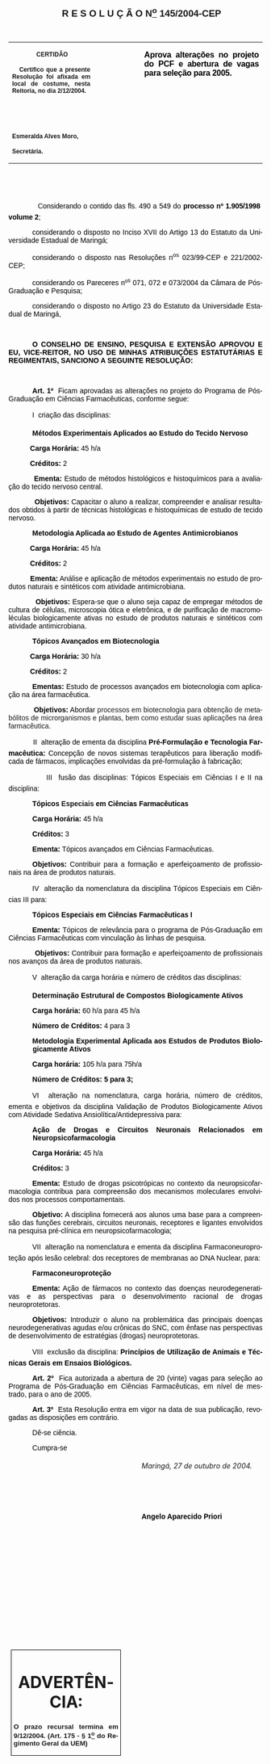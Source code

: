 <body lang=PT-BR link=blue vlink=purple style='tab-interval:35.45pt'>

<div class=Section1>

<p class=MsoNormal align=center style='text-align:center'><b style='mso-bidi-font-weight:
normal'><span style='font-size:14.0pt;mso-bidi-font-size:12.0pt;font-family:
Arial;mso-bidi-font-family:"Times New Roman"'><![if !supportEmptyParas]>&nbsp;<![endif]><o:p></o:p></span></b></p>

<p class=MsoNormal align=center style='text-align:center;text-indent:18.0pt'><b
style='mso-bidi-font-weight:normal'><span style='font-size:14.0pt;mso-bidi-font-size:
12.0pt;font-family:Arial;mso-bidi-font-family:"Times New Roman"'>R E S O L U Ç
Ã O N<u><sup>o</sup></u> 145/2004-CEP<o:p></o:p></span></b></p>

<p class=MsoNormal align=center style='text-align:center'><span
style='font-size:10.0pt;mso-bidi-font-size:12.0pt;font-family:Arial;mso-bidi-font-family:
"Times New Roman"'>&nbsp;<o:p></o:p></span></p>

<table border=0 cellspacing=0 cellpadding=0 style='border-collapse:collapse;
 mso-padding-alt:0cm 5.4pt 0cm 5.4pt'>
 <tr>
  <td width=196 valign=top style='width:147.15pt;padding:0cm 5.4pt 0cm 5.4pt'>
  <p class=MsoNormal align=center style='text-align:center'><span
  style='font-size:10.0pt;mso-bidi-font-size:12.0pt;font-family:Arial;
  mso-bidi-font-family:"Times New Roman"'>&nbsp;</span><b style='mso-bidi-font-weight:
  normal'><span style='font-size:9.0pt;mso-bidi-font-size:12.0pt;font-family:
  Arial;mso-bidi-font-family:"Times New Roman"'>CERTIDÃO<o:p></o:p></span></b></p>
  <p class=MsoNormal style='text-align:justify'><b style='mso-bidi-font-weight:
  normal'><span style='font-size:9.0pt;mso-bidi-font-size:12.0pt;font-family:
  Arial;mso-bidi-font-family:"Times New Roman"'><span style="mso-spacerun:
  yes">   </span>Certifico que a presente Resolução foi afixada em local de
  costume, nesta Reitoria, no dia 2/12/2004.<o:p></o:p></span></b></p>
  <p class=MsoNormal style='text-align:justify'><b style='mso-bidi-font-weight:
  normal'><span style='font-size:9.0pt;mso-bidi-font-size:12.0pt;font-family:
  Arial;mso-bidi-font-family:"Times New Roman"'>&nbsp;<o:p></o:p></span></b></p>
  <p class=MsoNormal style='text-align:justify'><b style='mso-bidi-font-weight:
  normal'><span style='font-size:9.0pt;mso-bidi-font-size:12.0pt;font-family:
  Arial;mso-bidi-font-family:"Times New Roman"'>&nbsp;<o:p></o:p></span></b></p>
  <p class=MsoNormal style='mso-pagination:none;layout-grid-mode:char'><b
  style='mso-bidi-font-weight:normal'><span style='font-size:9.0pt;mso-bidi-font-size:
  12.0pt;font-family:Arial;mso-bidi-font-family:"Times New Roman"'>Esmeralda
  Alves Moro,<o:p></o:p></span></b></p>
  <p class=MsoNormal><b style='mso-bidi-font-weight:normal'><span
  style='font-size:9.0pt;mso-bidi-font-size:12.0pt;font-family:Arial;
  mso-bidi-font-family:"Times New Roman";layout-grid-mode:line'>Secretária.</span></b><b
  style='mso-bidi-font-weight:normal'><span style='font-size:9.0pt;mso-bidi-font-size:
  12.0pt;font-family:Arial;mso-bidi-font-family:"Times New Roman"'><o:p></o:p></span></b></p>
  </td>
  <td width=111 valign=top style='width:83.25pt;padding:0cm 5.4pt 0cm 5.4pt'>
  <p class=MsoNormal style='margin-right:-5.4pt'><![if !supportEmptyParas]>&nbsp;<![endif]><b
  style='mso-bidi-font-weight:normal'><span style='font-size:11.0pt;mso-bidi-font-size:
  12.0pt;font-family:Arial;mso-bidi-font-family:"Times New Roman"'><o:p></o:p></span></b></p>
  </td>
  <td width=300 valign=top style='width:225.0pt;padding:0cm 5.4pt 0cm 5.4pt'>
  <p class=MsoNormal style='text-align:justify'><b style='mso-bidi-font-weight:
  normal'><span style='font-family:Arial;mso-bidi-font-family:"Times New Roman";
  color:black;letter-spacing:-.2pt'>Aprova alterações no projeto do PCF e
  abertura de vagas para seleção para 2005.</span></b><b style='mso-bidi-font-weight:
  normal'><span style='font-family:Arial;mso-bidi-font-family:"Times New Roman"'><o:p></o:p></span></b></p>
  </td>
 </tr>
</table>

<p class=BodyText21><span style='font-size:10.0pt;font-family:Arial;mso-bidi-font-family:
"Times New Roman"'>&nbsp;<o:p></o:p></span></p>

<p class=BodyText21><span style='font-size:10.0pt;font-family:Arial;mso-bidi-font-family:
"Times New Roman"'><![if !supportEmptyParas]>&nbsp;<![endif]><o:p></o:p></span></p>

<p class=MsoNormal style='text-align:justify;mso-layout-grid-align:none;
text-autospace:none'><span style='font-family:Arial;mso-bidi-font-family:"Times New Roman"'><span
style='mso-tab-count:1'>            </span><span style='letter-spacing:-.1pt'>C<span
style='color:black'>onsiderando o contido das fls. 490 a 549 do <b
style='mso-bidi-font-weight:normal'>processo nº 1.905/1998  volume 2</b><span
style='mso-bidi-font-weight:bold'>;<o:p></o:p></span></span></span></span></p>

<p class=MsoNormal style='text-align:justify;text-indent:35.45pt;mso-layout-grid-align:
none;text-autospace:none'><span style='font-family:Arial;mso-bidi-font-family:
"Times New Roman";color:black'>considerando o disposto no Inciso XVII do Artigo
13 do Estatuto da Universidade Estadual de Maringá;<o:p></o:p></span></p>

<p class=MsoNormal style='text-align:justify;text-indent:35.45pt;mso-layout-grid-align:
none;text-autospace:none'><span style='font-family:Arial;mso-bidi-font-family:
"Times New Roman";color:black'>considerando o disposto nas Resoluções n<sup>os</sup>
023/99-CEP e 221/2002-CEP;<o:p></o:p></span></p>

<p class=MsoNormal style='text-align:justify;text-indent:35.45pt;mso-layout-grid-align:
none;text-autospace:none'><span style='font-family:Arial;mso-bidi-font-family:
"Times New Roman";color:black'>considerando os Pareceres nº<sup>s</sup> 071,
072 e 073/2004 da Câmara de Pós-Graduação e Pesquisa;<o:p></o:p></span></p>

<p class=MsoNormal style='text-align:justify;text-indent:35.45pt;mso-layout-grid-align:
none;text-autospace:none'><span style='font-family:Arial;mso-bidi-font-family:
"Times New Roman";color:black'>considerando o disposto no Artigo 23 do Estatuto
da Universidade Estadual de Maringá,<o:p></o:p></span></p>

<p class=MsoNormal style='text-align:justify;text-indent:72.0pt;mso-layout-grid-align:
none;text-autospace:none'><span style='font-size:11.0pt;mso-bidi-font-size:
12.0pt;font-family:Arial;mso-bidi-font-family:"Times New Roman";color:black'><![if !supportEmptyParas]>&nbsp;<![endif]><o:p></o:p></span></p>

<p class=MsoNormal style='text-align:justify;text-indent:35.45pt;mso-layout-grid-align:
none;text-autospace:none'><b style='mso-bidi-font-weight:normal'><span
style='font-family:Arial;mso-bidi-font-family:"Times New Roman";color:black'>O
CONSELHO DE ENSINO, PESQUISA E EXTENSÃO APROVOU E EU, VICE-REITOR, NO USO DE
MINHAS ATRIBUIÇÕES ESTATUTÁRIAS E REGIMENTAIS, SANCIONO A SEGUINTE RESOLUÇÃO:<o:p></o:p></span></b></p>

<p class=MsoNormal style='text-align:justify;text-indent:72.0pt;mso-layout-grid-align:
none;text-autospace:none'><span style='font-size:11.0pt;mso-bidi-font-size:
12.0pt;font-family:Arial;mso-bidi-font-family:"Times New Roman";color:black'><![if !supportEmptyParas]>&nbsp;<![endif]><o:p></o:p></span></p>

<p class=MsoNormal style='text-align:justify;text-indent:35.45pt;mso-layout-grid-align:
none;text-autospace:none'><b style='mso-bidi-font-weight:normal'><span
style='font-family:Arial;mso-bidi-font-family:"Times New Roman";color:black'>Art.
1º</span></b><span style='font-family:Arial;mso-bidi-font-family:"Times New Roman";
color:black'><span style="mso-spacerun: yes">  </span>Ficam aprovadas as
alterações no projeto do Programa de Pós-Graduação em Ciências Farmacêuticas,
conforme segue:<o:p></o:p></span></p>

<p class=MsoNormal style='text-align:justify;text-indent:35.45pt;mso-layout-grid-align:
none;text-autospace:none'><span style='font-family:Arial;mso-bidi-font-family:
"Times New Roman";color:black'>I  criação das disciplinas:<o:p></o:p></span></p>

<p class=MsoNormal style='text-align:justify;text-indent:35.45pt;mso-layout-grid-align:
none;text-autospace:none'><b><span style='font-family:Arial;mso-bidi-font-family:
"Times New Roman";color:black'>Métodos Experimentais Aplicados ao Estudo do
Tecido Nervoso<o:p></o:p></span></b></p>

<p class=MsoNormal style='text-align:justify;mso-layout-grid-align:none;
text-autospace:none'><b><span style='font-family:Arial;mso-bidi-font-family:
"Times New Roman";color:black'><span style="mso-spacerun: yes">          
</span>Carga Horária: </span></b><span style='font-family:Arial;mso-bidi-font-family:
"Times New Roman";color:black'>45 h/a<b><o:p></o:p></b></span></p>

<p class=MsoNormal style='text-align:justify;mso-layout-grid-align:none;
text-autospace:none'><b><span style='font-family:Arial;mso-bidi-font-family:
"Times New Roman";color:black'><span style="mso-spacerun: yes">          
</span>Créditos: </span></b><span style='font-family:Arial;mso-bidi-font-family:
"Times New Roman";color:black'>2<b><o:p></o:p></b></span></p>

<p class=MsoNormal style='text-align:justify;mso-layout-grid-align:none;
text-autospace:none'><b><span style='font-family:Arial;mso-bidi-font-family:
"Times New Roman";color:black'><span style="mso-spacerun: yes">          
</span>Ementa:</span></b><span style='font-family:Arial;mso-bidi-font-family:
"Times New Roman";color:black'> Estudo de métodos histológicos e histoquímicos
para a avaliação do tecido nervoso central.<o:p></o:p></span></p>

<p class=MsoNormal style='text-align:justify;mso-layout-grid-align:none;
text-autospace:none'><span style='font-family:Arial;mso-bidi-font-family:"Times New Roman";
color:black'><span style='mso-tab-count:1'>            </span><b>Objetivos: </b>Capacitar
o aluno a realizar, compreender e analisar resultados obtidos à partir de
técnicas histológicas e histoquímicas de estudo de tecido nervoso.<b><o:p></o:p></b></span></p>

<p class=MsoNormal style='text-align:justify;text-indent:35.45pt;mso-layout-grid-align:
none;text-autospace:none'><b><span style='font-family:Arial;mso-bidi-font-family:
"Times New Roman";color:black'>Metodologia Aplicada ao Estudo de Agentes
Antimicrobianos</span></b><span style='font-family:Arial;mso-bidi-font-family:
"Times New Roman";color:black'><o:p></o:p></span></p>

<p class=MsoNormal style='text-align:justify;mso-layout-grid-align:none;
text-autospace:none'><span style='font-family:Arial;mso-bidi-font-family:"Times New Roman";
color:black'><span style="mso-spacerun: yes">           </span><b>Carga
Horária:</b> 45 h/a<o:p></o:p></span></p>

<p class=MsoNormal style='text-align:justify;mso-layout-grid-align:none;
text-autospace:none'><span style='font-family:Arial;mso-bidi-font-family:"Times New Roman";
color:black'><span style="mso-spacerun: yes">           </span><b>Créditos: </b>2<b><o:p></o:p></b></span></p>

<p class=MsoNormal style='text-align:justify;mso-layout-grid-align:none;
text-autospace:none'><b><span style='font-family:Arial;mso-bidi-font-family:
"Times New Roman";color:black'><span style="mso-spacerun: yes">          
</span>Ementa:</span></b><span style='font-family:Arial;mso-bidi-font-family:
"Times New Roman";color:black'> Análise e aplicação de métodos experimentais no
estudo de produtos naturais e sintéticos com atividade antimicrobiana.<o:p></o:p></span></p>

<p class=MsoNormal style='text-align:justify;mso-layout-grid-align:none;
text-autospace:none'><span style='font-family:Arial;mso-bidi-font-family:"Times New Roman";
color:black'><span style='mso-tab-count:1'>            </span><b>Objetivos:</b>
Espera-se que o aluno seja capaz de empregar métodos de cultura de células,
microscopia ótica e eletrônica, e de purificação de macromoléculas
biologicamente ativas no estudo de produtos naturais e sintéticos com atividade
antimicrobiana.<o:p></o:p></span></p>

<p class=MsoNormal style='text-align:justify;text-indent:35.45pt;mso-layout-grid-align:
none;text-autospace:none'><b><span style='font-family:Arial;mso-bidi-font-family:
"Times New Roman";color:black'>Tópicos Avançados em Biotecnologia</span></b><span
style='font-family:Arial;mso-bidi-font-family:"Times New Roman";color:black'><o:p></o:p></span></p>

<p class=MsoNormal style='text-align:justify;mso-layout-grid-align:none;
text-autospace:none'><b><span style='font-family:Arial;mso-bidi-font-family:
"Times New Roman";color:black'><span style="mso-spacerun: yes">          
</span>Carga Horária:</span></b><span style='font-family:Arial;mso-bidi-font-family:
"Times New Roman";color:black'> 30 h/a<o:p></o:p></span></p>

<p class=MsoNormal style='text-align:justify;mso-layout-grid-align:none;
text-autospace:none'><span style='font-family:Arial;mso-bidi-font-family:"Times New Roman";
color:black'><span style="mso-spacerun: yes">           </span><b>Créditos:</b>
2<o:p></o:p></span></p>

<p class=MsoNormal style='text-align:justify;text-indent:35.45pt;mso-layout-grid-align:
none;text-autospace:none'><b><span style='font-family:Arial;mso-bidi-font-family:
"Times New Roman";color:black'>Ementas:</span></b><span style='font-family:
Arial;mso-bidi-font-family:"Times New Roman";color:black'> Estudo de processos
avançados em biotecnologia com aplicação na área farmacêutica.<o:p></o:p></span></p>

<p class=MsoNormal style='text-align:justify;mso-layout-grid-align:none;
text-autospace:none'><span style='font-family:Arial;mso-bidi-font-family:"Times New Roman";
color:black'><span style='mso-tab-count:1'>            </span><b>Objetivos:</b>
Abordar </span><span style='font-family:Arial;mso-bidi-font-family:"Times New Roman"'>processos
em biotecnologia para obtenção de metabólitos de microrganismos e plantas, bem
como estudar suas aplicações na área farmacêutica.<o:p></o:p></span></p>

<p class=MsoNormal style='text-align:justify;mso-layout-grid-align:none;
text-autospace:none'><span style='font-family:Arial;mso-bidi-font-family:"Times New Roman";
color:black'><span style='mso-tab-count:1'>            </span>II  alteração de
ementa da disciplina <b>Pré-Formulação e Tecnologia Farmacêutica: </b>Concepção
de novos sistemas terapêuticos para liberação modificada de fármacos,
implicações envolvidas da pré-formulação à fabricação;<o:p></o:p></span></p>

<p class=MsoNormal style='text-align:justify;mso-layout-grid-align:none;
text-autospace:none'><span style='font-family:Arial;mso-bidi-font-family:"Times New Roman";
color:black'><span style='mso-tab-count:1'>            </span>III  fusão das
disciplinas: Tópicos Especiais em Ciências I e II na disciplina:<o:p></o:p></span></p>

<p class=MsoNormal style='text-align:justify;text-indent:35.45pt;mso-layout-grid-align:
none;text-autospace:none'><b><span style='font-family:Arial;mso-bidi-font-family:
"Times New Roman";color:black'>Tópicos </span></b><b><span style='font-family:
Arial;mso-bidi-font-family:"Times New Roman"'>Especiais<span style='color:black'>
em Ciências Farmacêuticas<o:p></o:p></span></span></b></p>

<p class=MsoNormal style='text-align:justify;text-indent:35.45pt;mso-layout-grid-align:
none;text-autospace:none'><b><span style='font-family:Arial;mso-bidi-font-family:
"Times New Roman";color:black'>Carga Horária: </span></b><span
style='font-family:Arial;mso-bidi-font-family:"Times New Roman";color:black'>45
h/a<o:p></o:p></span></p>

<p class=MsoNormal style='text-align:justify;text-indent:35.45pt;mso-layout-grid-align:
none;text-autospace:none'><b><span style='font-family:Arial;mso-bidi-font-family:
"Times New Roman";color:black'>Créditos:</span></b><span style='font-family:
Arial;mso-bidi-font-family:"Times New Roman";color:black'> 3<o:p></o:p></span></p>

<p class=MsoNormal style='text-align:justify;text-indent:35.45pt;mso-layout-grid-align:
none;text-autospace:none'><b><span style='font-family:Arial;mso-bidi-font-family:
"Times New Roman";color:black'>Ementa:</span></b><span style='font-family:Arial;
mso-bidi-font-family:"Times New Roman";color:black'> Tópicos avançados em
Ciências Farmacêuticas.<o:p></o:p></span></p>

<p class=MsoNormal style='text-align:justify;text-indent:35.45pt;mso-layout-grid-align:
none;text-autospace:none'><b><span style='font-family:Arial;mso-bidi-font-family:
"Times New Roman";color:black'>Objetivos:</span></b><span style='font-family:
Arial;mso-bidi-font-family:"Times New Roman";color:black'> Contribuir para a
formação e aperfeiçoamento de profissionais na área de produtos naturais.<b><o:p></o:p></b></span></p>

<p class=MsoNormal style='text-align:justify;text-indent:35.45pt;mso-layout-grid-align:
none;text-autospace:none'><span style='font-family:Arial;mso-bidi-font-family:
"Times New Roman";color:black'>IV  alteração da nomenclatura da disciplina
Tópicos Especiais em Ciências III para:<o:p></o:p></span></p>

<p class=MsoNormal style='text-align:justify;text-indent:35.45pt;mso-layout-grid-align:
none;text-autospace:none'><b><span style='font-family:Arial;mso-bidi-font-family:
"Times New Roman";color:black'>Tópicos Especiais em Ciências Farmacêuticas I <o:p></o:p></span></b></p>

<p class=MsoNormal style='text-align:justify;text-indent:35.45pt;mso-layout-grid-align:
none;text-autospace:none'><b><span style='font-family:Arial;mso-bidi-font-family:
"Times New Roman";color:black'>Ementa:</span></b><span style='font-family:Arial;
mso-bidi-font-family:"Times New Roman";color:black'> Tópicos de relevância para
o programa de Pós-Graduação em Ciências Farmacêuticas com vinculação às linhas
de pesquisa.<o:p></o:p></span></p>

<p class=MsoNormal style='text-align:justify;mso-layout-grid-align:none;
text-autospace:none'><span style='font-family:Arial;mso-bidi-font-family:"Times New Roman";
color:black'><span style="mso-spacerun: yes"> </span><span style='mso-tab-count:
1'>           </span><b>Objetivos:</b> Contribuir para formação e
aperfeiçoamento de profissionais nos avanços da área de produtos naturais.<o:p></o:p></span></p>

<p class=MsoNormal style='text-align:justify;text-indent:35.45pt;mso-layout-grid-align:
none;text-autospace:none'><span style='font-family:Arial;mso-bidi-font-family:
"Times New Roman";color:black'>V  alteração da carga horária e número de
créditos das disciplinas:<o:p></o:p></span></p>

<p class=MsoNormal style='text-align:justify;text-indent:35.45pt;mso-layout-grid-align:
none;text-autospace:none'><b><span style='font-family:Arial;mso-bidi-font-family:
"Times New Roman";color:black'>Determinação Estrutural de Compostos Biologicamente
Ativos<o:p></o:p></span></b></p>

<p class=MsoNormal style='text-align:justify;text-indent:35.45pt;mso-layout-grid-align:
none;text-autospace:none'><b><span style='font-family:Arial;mso-bidi-font-family:
"Times New Roman";color:black'>Carga horária: </span></b><span
style='font-family:Arial;mso-bidi-font-family:"Times New Roman";color:black'>60
h/a para 45 h/a<o:p></o:p></span></p>

<p class=MsoNormal style='text-align:justify;text-indent:35.45pt;mso-layout-grid-align:
none;text-autospace:none'><b><span style='font-family:Arial;mso-bidi-font-family:
"Times New Roman";color:black'>Número de Créditos: </span></b><span
style='font-family:Arial;mso-bidi-font-family:"Times New Roman";color:black'>4
para 3<o:p></o:p></span></p>

<p class=MsoNormal style='margin-left:36.0pt;text-align:justify;text-indent:
-.55pt;mso-layout-grid-align:none;text-autospace:none'><b><span
style='font-family:Arial;mso-bidi-font-family:"Times New Roman";color:black'>Metodologia
Experimental Aplicada aos Estudos de Produtos Biologicamente Ativos<o:p></o:p></span></b></p>

<p class=MsoNormal style='margin-left:36.0pt;text-align:justify;text-indent:
-.55pt;mso-layout-grid-align:none;text-autospace:none'><b><span
style='font-family:Arial;mso-bidi-font-family:"Times New Roman";color:black'>Carga
horária: </span></b><span style='font-family:Arial;mso-bidi-font-family:"Times New Roman";
color:black'>105 h/a para 75h/a<o:p></o:p></span></p>

<p class=MsoNormal style='margin-left:36.0pt;text-align:justify;text-indent:
-.55pt;mso-layout-grid-align:none;text-autospace:none'><b><span
style='font-family:Arial;mso-bidi-font-family:"Times New Roman";color:black'>Número
de Créditos: 5 para 3;<o:p></o:p></span></b></p>

<p class=MsoNormal style='text-align:justify;text-indent:35.45pt;mso-layout-grid-align:
none;text-autospace:none'><span style='font-family:Arial;mso-bidi-font-family:
"Times New Roman";color:black'>VI  alteração na nomenclatura, carga horária,
número de créditos, ementa e objetivos da disciplina Validação de Produtos
Biologicamente Ativos com Atividade Sedativa Ansiolítica/Antidepressiva para:<o:p></o:p></span></p>

<p class=MsoNormal style='margin-left:36.0pt;text-align:justify;text-indent:
-.55pt;mso-layout-grid-align:none;text-autospace:none'><b><span
style='font-family:Arial;mso-bidi-font-family:"Times New Roman";color:black'>Ação
de Drogas e Circuitos Neuronais Relacionados em Neuropsicofarmacologia<o:p></o:p></span></b></p>

<p class=MsoNormal style='margin-left:36.0pt;text-align:justify;text-indent:
-.55pt;mso-layout-grid-align:none;text-autospace:none'><b><span
style='font-family:Arial;mso-bidi-font-family:"Times New Roman";color:black'>Carga
Horária:</span></b><span style='font-family:Arial;mso-bidi-font-family:"Times New Roman";
color:black'> 45 h/a<o:p></o:p></span></p>

<p class=MsoNormal style='margin-left:36.0pt;text-align:justify;text-indent:
-.55pt;mso-layout-grid-align:none;text-autospace:none'><b><span
style='font-family:Arial;mso-bidi-font-family:"Times New Roman";color:black'>Créditos:</span></b><span
style='font-family:Arial;mso-bidi-font-family:"Times New Roman";color:black'> 3<o:p></o:p></span></p>

<p class=MsoNormal style='text-align:justify;text-indent:35.45pt;mso-layout-grid-align:
none;text-autospace:none'><b><span style='font-family:Arial;mso-bidi-font-family:
"Times New Roman";color:black'>Ementa:</span></b><span style='font-family:Arial;
mso-bidi-font-family:"Times New Roman";color:black'> Estudo de drogas
psicotrópicas no contexto da neuropsicofarmacologia contribua para compreensão
dos mecanismos moleculares envolvidos nos processos comportamentais.<o:p></o:p></span></p>

<p class=MsoNormal style='text-align:justify;text-indent:35.45pt;mso-layout-grid-align:
none;text-autospace:none'><b><span style='font-family:Arial;mso-bidi-font-family:
"Times New Roman";color:black'>Objetivo:</span></b><span style='font-family:
Arial;mso-bidi-font-family:"Times New Roman";color:black'> A disciplina
fornecerá aos alunos uma base para a compreensão das funções cerebrais,
circuitos neuronais, receptores e ligantes envolvidos na pesquisa pré-clínica
em neuropsicofarmacologia;<o:p></o:p></span></p>

<p class=MsoNormal style='text-align:justify;text-indent:35.45pt;mso-layout-grid-align:
none;text-autospace:none'><span style='font-family:Arial;mso-bidi-font-family:
"Times New Roman";color:black'>VII  alteração na nomenclatura e ementa da
disciplina Farmaconeuroproteção após lesão celebral: dos receptores de
membranas ao DNA Nuclear, para:<o:p></o:p></span></p>

<p class=MsoNormal style='text-align:justify;text-indent:35.45pt;mso-layout-grid-align:
none;text-autospace:none'><b><span style='font-family:Arial;mso-bidi-font-family:
"Times New Roman";color:black'>Farmaconeuroproteção<o:p></o:p></span></b></p>

<p class=MsoNormal style='text-align:justify;text-indent:35.45pt;mso-layout-grid-align:
none;text-autospace:none'><b><span style='font-family:Arial;mso-bidi-font-family:
"Times New Roman";color:black'>Ementa:</span></b><span style='font-family:Arial;
mso-bidi-font-family:"Times New Roman";color:black'> Ação de fármacos no
contexto das doenças neurodegenerativas e as perspectivas para o
desenvolvimento racional de drogas neuroprotetoras.<o:p></o:p></span></p>

<p class=MsoNormal style='text-align:justify;text-indent:35.45pt;mso-layout-grid-align:
none;text-autospace:none'><b><span style='font-family:Arial;mso-bidi-font-family:
"Times New Roman";color:black'>Objetivos:</span></b><span style='font-family:
Arial;mso-bidi-font-family:"Times New Roman";color:black'> Introduzir o aluno
na problemática das principais doenças neurodegenerativas agudas e/ou crônicas
do SNC, com ênfase nas perspectivas de desenvolvimento de estratégias (drogas)
neuroprotetoras.<o:p></o:p></span></p>

<p class=MsoNormal style='text-align:justify;text-indent:35.45pt;mso-layout-grid-align:
none;text-autospace:none'><span style='font-family:Arial;mso-bidi-font-family:
"Times New Roman";color:black'>VIII  exclusão da disciplina: <b>Princípios de
Utilização de Animais e Técnicas Gerais em Ensaios Biológicos.<o:p></o:p></b></span></p>

<p class=MsoNormal style='text-align:justify;text-indent:35.45pt;mso-layout-grid-align:
none;text-autospace:none'><b><span style='font-family:Arial;mso-bidi-font-family:
"Times New Roman";color:black'>Art. 2º</span></b><span style='font-family:Arial;
mso-bidi-font-family:"Times New Roman";color:black'><span style="mso-spacerun:
yes">  </span>Fica autorizada a abertura de 20 (vinte) vagas para seleção ao
Programa de Pós-Graduação em Ciências Farmacêuticas, em nível de mestrado, para
o ano de 2005.<b><o:p></o:p></b></span></p>

<p class=MsoNormal style='text-align:justify;text-indent:35.45pt;mso-layout-grid-align:
none;text-autospace:none'><b style='mso-bidi-font-weight:normal'><span
style='font-family:Arial;mso-bidi-font-family:"Times New Roman";color:black'>Art.
3º<span style="mso-spacerun: yes">  </span></span></b><span style='font-family:
Arial;mso-bidi-font-family:"Times New Roman";color:black'>Esta Resolução entra
em vigor na data de sua publicação, revogadas as disposições em contrário.<o:p></o:p></span></p>

<p class=MsoNormal style='text-align:justify;text-indent:35.45pt;mso-layout-grid-align:
none;text-autospace:none'><span style='font-family:Arial;mso-bidi-font-family:
"Times New Roman";color:black'>Dê-se ciência.<o:p></o:p></span></p>

<p class=MsoNormal style='text-align:justify;text-indent:35.45pt;mso-layout-grid-align:
none;text-autospace:none'><span style='font-family:Arial;mso-bidi-font-family:
"Times New Roman";color:black'>Cumpra-se<o:p></o:p></span></p>

<h5 style='text-indent:198.0pt'><span style='font-weight:normal'>Maringá, 27 de
outubro de 2004.<o:p></o:p></span></h5>

<p class=MsoNormal align=center style='text-align:center;text-indent:72.0pt;
mso-layout-grid-align:none;text-autospace:none'><b style='mso-bidi-font-weight:
normal'><span style='font-family:Arial;mso-bidi-font-family:"Times New Roman";
color:black'><![if !supportEmptyParas]>&nbsp;<![endif]><o:p></o:p></span></b></p>

<p class=MsoNormal align=center style='text-align:center;text-indent:72.0pt;
mso-layout-grid-align:none;text-autospace:none'><b style='mso-bidi-font-weight:
normal'><span style='font-family:Arial;mso-bidi-font-family:"Times New Roman";
color:black'><![if !supportEmptyParas]>&nbsp;<![endif]><o:p></o:p></span></b></p>

<p class=MsoNormal style='margin-left:126.0pt;text-indent:72.0pt;mso-layout-grid-align:
none;text-autospace:none'><b style='mso-bidi-font-weight:normal'><span
style='font-family:Arial;mso-bidi-font-family:"Times New Roman";color:black'>Angelo
Aparecido Priori<o:p></o:p></span></b></p>

<p class=MsoNormal style='mso-layout-grid-align:none;text-autospace:none'><b
style='mso-bidi-font-weight:normal'><span style='font-family:Arial;mso-bidi-font-family:
"Times New Roman";color:black'><![if !supportEmptyParas]>&nbsp;<![endif]><o:p></o:p></span></b></p>

<p class=MsoNormal style='mso-layout-grid-align:none;text-autospace:none'><b
style='mso-bidi-font-weight:normal'><span style='font-family:Arial;mso-bidi-font-family:
"Times New Roman";color:black'><![if !supportEmptyParas]>&nbsp;<![endif]><o:p></o:p></span></b></p>

<p class=MsoNormal style='mso-layout-grid-align:none;text-autospace:none'><b
style='mso-bidi-font-weight:normal'><span style='font-family:Arial;mso-bidi-font-family:
"Times New Roman";color:black'><![if !supportEmptyParas]>&nbsp;<![endif]><o:p></o:p></span></b></p>

<p class=MsoNormal style='mso-layout-grid-align:none;text-autospace:none'><b
style='mso-bidi-font-weight:normal'><span style='font-family:Arial;mso-bidi-font-family:
"Times New Roman";color:black'><![if !supportEmptyParas]>&nbsp;<![endif]><o:p></o:p></span></b></p>

<p class=MsoNormal style='mso-layout-grid-align:none;text-autospace:none'><b
style='mso-bidi-font-weight:normal'><span style='font-family:Arial;mso-bidi-font-family:
"Times New Roman";color:black'><![if !supportEmptyParas]>&nbsp;<![endif]><o:p></o:p></span></b></p>

<p class=MsoNormal style='mso-layout-grid-align:none;text-autospace:none'><b
style='mso-bidi-font-weight:normal'><span style='font-family:Arial;mso-bidi-font-family:
"Times New Roman";color:black'><![if !supportEmptyParas]>&nbsp;<![endif]><o:p></o:p></span></b></p>

<p class=MsoNormal style='mso-layout-grid-align:none;text-autospace:none'><b
style='mso-bidi-font-weight:normal'><span style='font-family:Arial;mso-bidi-font-family:
"Times New Roman";color:black'><![if !supportEmptyParas]>&nbsp;<![endif]><o:p></o:p></span></b></p>

<p class=MsoNormal style='mso-layout-grid-align:none;text-autospace:none'><b
style='mso-bidi-font-weight:normal'><span style='font-family:Arial;mso-bidi-font-family:
"Times New Roman";color:black'><![if !supportEmptyParas]>&nbsp;<![endif]><o:p></o:p></span></b></p>

<table border=1 cellspacing=0 cellpadding=0 style='margin-left:3.5pt;
 border-collapse:collapse;border:none;mso-border-alt:solid windowtext .5pt;
 mso-padding-alt:0cm 3.5pt 0cm 3.5pt'>
 <tr>
  <td width=207 valign=top style='width:155.6pt;border:solid windowtext .5pt;
  padding:0cm 3.5pt 0cm 3.5pt'>
  <h1 align=center style='text-align:center'>ADVERTÊNCIA:<span
  style='mso-fareast-font-family:"Arial Unicode MS"'><o:p></o:p></span></h1>
  <p class=MsoNormal style='text-align:justify'><b style='mso-bidi-font-weight:
  normal'><span style='font-size:10.0pt;mso-bidi-font-size:12.0pt;font-family:
  Arial;mso-bidi-font-family:"Times New Roman"'>O prazo recursal termina em 9/12/2004.
  (Art. 175 - § 1<u><sup>o</sup></u> do Regimento Geral da UEM)<o:p></o:p></span></b></p>
  </td>
 </tr>
</table>

<p class=MsoNormal style='text-align:justify'><![if !supportEmptyParas]>&nbsp;<![endif]><o:p></o:p></p>

</div>

</body>
